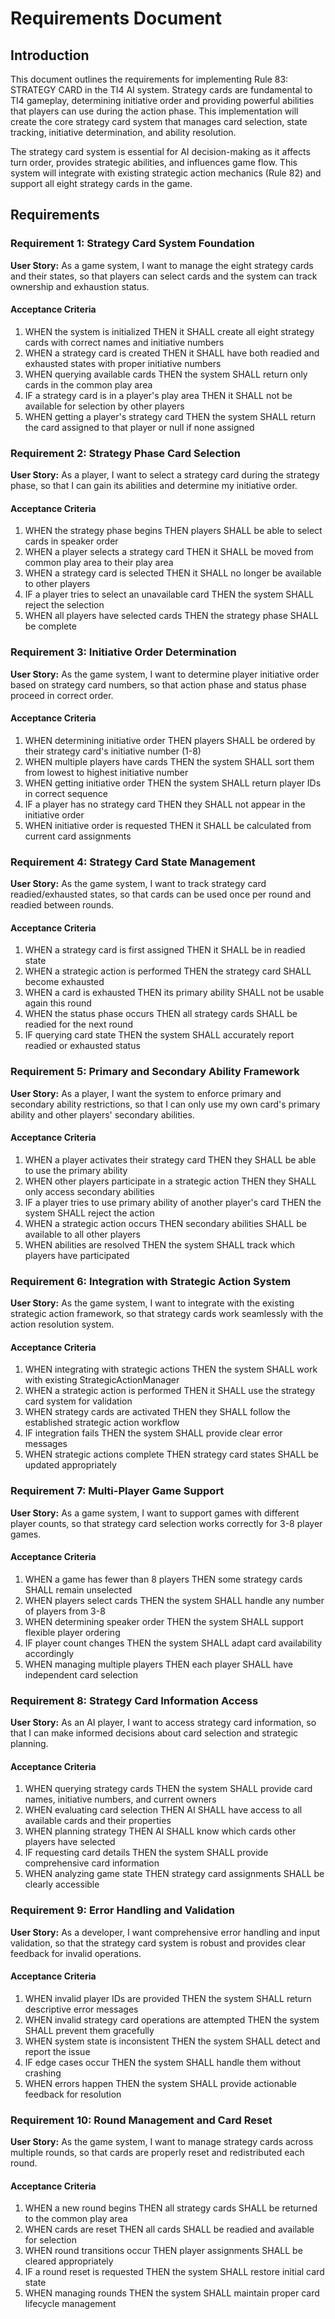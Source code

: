 # Requirements Document

## Introduction

This document outlines the requirements for implementing Rule 83: STRATEGY CARD in the TI4 AI system. Strategy cards are fundamental to TI4 gameplay, determining initiative order and providing powerful abilities that players can use during the action phase. This implementation will create the core strategy card system that manages card selection, state tracking, initiative determination, and ability resolution.

The strategy card system is essential for AI decision-making as it affects turn order, provides strategic abilities, and influences game flow. This system will integrate with existing strategic action mechanics (Rule 82) and support all eight strategy cards in the game.

## Requirements

### Requirement 1: Strategy Card System Foundation

**User Story:** As a game system, I want to manage the eight strategy cards and their states, so that players can select cards and the system can track ownership and exhaustion status.

#### Acceptance Criteria

1. WHEN the system is initialized THEN it SHALL create all eight strategy cards with correct names and initiative numbers
2. WHEN a strategy card is created THEN it SHALL have both readied and exhausted states with proper initiative numbers
3. WHEN querying available cards THEN the system SHALL return only cards in the common play area
4. IF a strategy card is in a player's play area THEN it SHALL not be available for selection by other players
5. WHEN getting a player's strategy card THEN the system SHALL return the card assigned to that player or null if none assigned

### Requirement 2: Strategy Phase Card Selection

**User Story:** As a player, I want to select a strategy card during the strategy phase, so that I can gain its abilities and determine my initiative order.

#### Acceptance Criteria

1. WHEN the strategy phase begins THEN players SHALL be able to select cards in speaker order
2. WHEN a player selects a strategy card THEN it SHALL be moved from common play area to their play area
3. WHEN a strategy card is selected THEN it SHALL no longer be available to other players
4. IF a player tries to select an unavailable card THEN the system SHALL reject the selection
5. WHEN all players have selected cards THEN the strategy phase SHALL be complete

### Requirement 3: Initiative Order Determination

**User Story:** As the game system, I want to determine player initiative order based on strategy card numbers, so that action phase and status phase proceed in correct order.

#### Acceptance Criteria

1. WHEN determining initiative order THEN players SHALL be ordered by their strategy card's initiative number (1-8)
2. WHEN multiple players have cards THEN the system SHALL sort them from lowest to highest initiative number
3. WHEN getting initiative order THEN the system SHALL return player IDs in correct sequence
4. IF a player has no strategy card THEN they SHALL not appear in the initiative order
5. WHEN initiative order is requested THEN it SHALL be calculated from current card assignments

### Requirement 4: Strategy Card State Management

**User Story:** As the game system, I want to track strategy card readied/exhausted states, so that cards can be used once per round and readied between rounds.

#### Acceptance Criteria

1. WHEN a strategy card is first assigned THEN it SHALL be in readied state
2. WHEN a strategic action is performed THEN the strategy card SHALL become exhausted
3. WHEN a card is exhausted THEN its primary ability SHALL not be usable again this round
4. WHEN the status phase occurs THEN all strategy cards SHALL be readied for the next round
5. IF querying card state THEN the system SHALL accurately report readied or exhausted status

### Requirement 5: Primary and Secondary Ability Framework

**User Story:** As a player, I want the system to enforce primary and secondary ability restrictions, so that I can only use my own card's primary ability and other players' secondary abilities.

#### Acceptance Criteria

1. WHEN a player activates their strategy card THEN they SHALL be able to use the primary ability
2. WHEN other players participate in a strategic action THEN they SHALL only access secondary abilities
3. IF a player tries to use primary ability of another player's card THEN the system SHALL reject the action
4. WHEN a strategic action occurs THEN secondary abilities SHALL be available to all other players
5. WHEN abilities are resolved THEN the system SHALL track which players have participated

### Requirement 6: Integration with Strategic Action System

**User Story:** As the game system, I want to integrate with the existing strategic action framework, so that strategy cards work seamlessly with the action resolution system.

#### Acceptance Criteria

1. WHEN integrating with strategic actions THEN the system SHALL work with existing StrategicActionManager
2. WHEN a strategic action is performed THEN it SHALL use the strategy card system for validation
3. WHEN strategy cards are activated THEN they SHALL follow the established strategic action workflow
4. IF integration fails THEN the system SHALL provide clear error messages
5. WHEN strategic actions complete THEN strategy card states SHALL be updated appropriately

### Requirement 7: Multi-Player Game Support

**User Story:** As a game system, I want to support games with different player counts, so that strategy card selection works correctly for 3-8 player games.

#### Acceptance Criteria

1. WHEN a game has fewer than 8 players THEN some strategy cards SHALL remain unselected
2. WHEN players select cards THEN the system SHALL handle any number of players from 3-8
3. WHEN determining speaker order THEN the system SHALL support flexible player ordering
4. IF player count changes THEN the system SHALL adapt card availability accordingly
5. WHEN managing multiple players THEN each player SHALL have independent card selection

### Requirement 8: Strategy Card Information Access

**User Story:** As an AI player, I want to access strategy card information, so that I can make informed decisions about card selection and strategic planning.

#### Acceptance Criteria

1. WHEN querying strategy cards THEN the system SHALL provide card names, initiative numbers, and current owners
2. WHEN evaluating card selection THEN AI SHALL have access to all available cards and their properties
3. WHEN planning strategy THEN AI SHALL know which cards other players have selected
4. IF requesting card details THEN the system SHALL provide comprehensive card information
5. WHEN analyzing game state THEN strategy card assignments SHALL be clearly accessible

### Requirement 9: Error Handling and Validation

**User Story:** As a developer, I want comprehensive error handling and input validation, so that the strategy card system is robust and provides clear feedback for invalid operations.

#### Acceptance Criteria

1. WHEN invalid player IDs are provided THEN the system SHALL return descriptive error messages
2. WHEN invalid strategy card operations are attempted THEN the system SHALL prevent them gracefully
3. WHEN system state is inconsistent THEN the system SHALL detect and report the issue
4. IF edge cases occur THEN the system SHALL handle them without crashing
5. WHEN errors happen THEN the system SHALL provide actionable feedback for resolution

### Requirement 10: Round Management and Card Reset

**User Story:** As the game system, I want to manage strategy cards across multiple rounds, so that cards are properly reset and redistributed each round.

#### Acceptance Criteria

1. WHEN a new round begins THEN all strategy cards SHALL be returned to the common play area
2. WHEN cards are reset THEN all cards SHALL be readied and available for selection
3. WHEN round transitions occur THEN player assignments SHALL be cleared appropriately
4. IF a round reset is requested THEN the system SHALL restore initial card state
5. WHEN managing rounds THEN the system SHALL maintain proper card lifecycle management